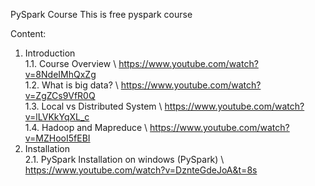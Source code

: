 PySpark Course
This is free pyspark course

Content:
  1. Introduction
  \
    1.1. Course Overview \ https://www.youtube.com/watch?v=8NdeIMhQxZg \
    1.2. What is big data? \ https://www.youtube.com/watch?v=ZgZCs9VfR0Q \
    1.3. Local vs Distributed System \ https://www.youtube.com/watch?v=lLVKkYqXL_c \
    1.4. Hadoop and Mapreduce \ https://www.youtube.com/watch?v=MZHooI5fEBI 
  2. Installation \
    2.1. PySpark Installation on windows (PySpark) \ https://www.youtube.com/watch?v=DznteGdeJoA&t=8s 
